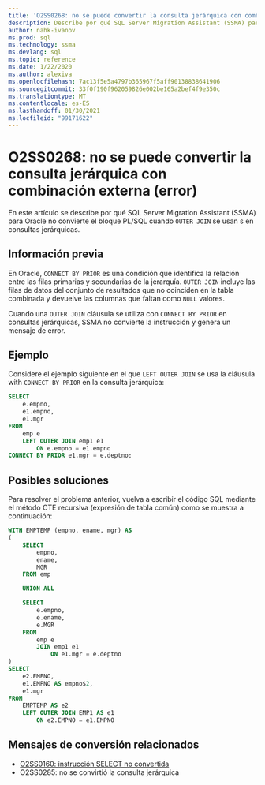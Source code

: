 ```yaml
---
title: 'O2SS0268: no se puede convertir la consulta jerárquica con combinación externa (error)'
description: Describe por qué SQL Server Migration Assistant (SSMA) para Oracle no convierte el bloque PL/SQL cuando se usan combinaciones externas en consultas jerárquicas.
author: nahk-ivanov
ms.prod: sql
ms.technology: ssma
ms.devlang: sql
ms.topic: reference
ms.date: 1/22/2020
ms.author: alexiva
ms.openlocfilehash: 7ac13f5e5a4797b365967f5aff90138838641906
ms.sourcegitcommit: 33f0f190f962059826e002be165a2bef4f9e350c
ms.translationtype: MT
ms.contentlocale: es-ES
ms.lasthandoff: 01/30/2021
ms.locfileid: "99171622"
---
```

# <a name="o2ss0268-hierarchical-query-with-outer-join-cannot-be-converted-error"></a>O2SS0268: no se puede convertir la consulta jerárquica con combinación externa (error)

En este artículo se describe por qué SQL Server Migration Assistant (SSMA) para Oracle no convierte el bloque PL/SQL cuando `OUTER JOIN` se usan s en consultas jerárquicas.

## <a name="background"></a>Información previa

En Oracle, `CONNECT BY PRIOR` es una condición que identifica la relación entre las filas primarias y secundarias de la jerarquía. `OUTER JOIN` incluye las filas de datos del conjunto de resultados que no coinciden en la tabla combinada y devuelve las columnas que faltan como `NULL` valores.

Cuando una `OUTER JOIN` cláusula se utiliza con `CONNECT BY PRIOR` en consultas jerárquicas, SSMA no convierte la instrucción y genera un mensaje de error.

## <a name="example"></a>Ejemplo

Considere el ejemplo siguiente en el que `LEFT OUTER JOIN` se usa la cláusula with `CONNECT BY PRIOR` en la consulta jerárquica:

```sql
SELECT
    e.empno,
    e1.empno,
    e1.mgr
FROM
    emp e
    LEFT OUTER JOIN emp1 e1
        ON e.empno = e1.empno
CONNECT BY PRIOR e1.mgr = e.deptno;
```

## <a name="possible-remedies"></a>Posibles soluciones

Para resolver el problema anterior, vuelva a escribir el código SQL mediante el método CTE recursiva (expresión de tabla común) como se muestra a continuación:

```sql
WITH EMPTEMP (empno, ename, mgr) AS
(
    SELECT
        empno,
        ename,
        MGR
    FROM emp

    UNION ALL

    SELECT
        e.empno,
        e.ename,
        e.MGR
    FROM
        emp e
        JOIN emp1 e1
            ON e1.mgr = e.deptno
)
SELECT
    e2.EMPNO,
    e1.EMPNO AS empno$2,
    e1.mgr
FROM
    EMPTEMP AS e2
    LEFT OUTER JOIN EMP1 AS e1
        ON e2.EMPNO = e1.EMPNO
```

## <a name="related-conversion-messages"></a>Mensajes de conversión relacionados

* [O2SS0160: instrucción SELECT no convertida](o2ss0160.md)
* O2SS0285: no se convirtió la consulta jerárquica
